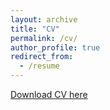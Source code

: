 ```yaml
---
layout: archive
title: "CV"
permalink: /cv/
author_profile: true
redirect_from:
  - /resume
---
```


[Download CV here](/files/Ram_new_CV.pdf)
